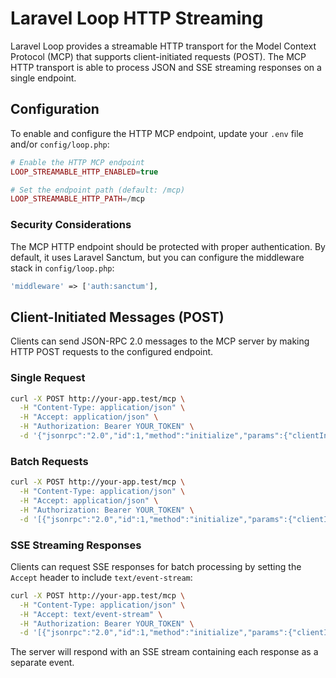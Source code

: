 # Laravel Loop HTTP Streaming

Laravel Loop provides a streamable HTTP transport for the Model Context Protocol (MCP) that supports client-initiated requests (POST). The MCP HTTP transport is able to process JSON and SSE streaming responses on a single endpoint.

## Configuration

To enable and configure the HTTP MCP endpoint, update your `.env` file and/or `config/loop.php`:

```php
# Enable the HTTP MCP endpoint
LOOP_STREAMABLE_HTTP_ENABLED=true

# Set the endpoint path (default: /mcp)
LOOP_STREAMABLE_HTTP_PATH=/mcp
```

### Security Considerations

The MCP HTTP endpoint should be protected with proper authentication. By default, it uses Laravel Sanctum, but you can configure the middleware stack in `config/loop.php`:

```php
'middleware' => ['auth:sanctum'],
```

## Client-Initiated Messages (POST)

Clients can send JSON-RPC 2.0 messages to the MCP server by making HTTP POST requests to the configured endpoint.

### Single Request

```bash
curl -X POST http://your-app.test/mcp \
  -H "Content-Type: application/json" \
  -H "Accept: application/json" \
  -H "Authorization: Bearer YOUR_TOKEN" \
  -d '{"jsonrpc":"2.0","id":1,"method":"initialize","params":{"clientInfo":{"name":"Test Client"},"capabilities":{},"protocolVersion":"2024-11-05"}}'
```

### Batch Requests

```bash
curl -X POST http://your-app.test/mcp \
  -H "Content-Type: application/json" \
  -H "Accept: application/json" \
  -H "Authorization: Bearer YOUR_TOKEN" \
  -d '[{"jsonrpc":"2.0","id":1,"method":"initialize","params":{"clientInfo":{"name":"Test Client"},"capabilities":{},"protocolVersion":"2024-11-05"}},{"jsonrpc":"2.0","id":2,"method":"tools/list","params":{}}]'
```

### SSE Streaming Responses

Clients can request SSE responses for batch processing by setting the `Accept` header to include `text/event-stream`:

```bash
curl -X POST http://your-app.test/mcp \
  -H "Content-Type: application/json" \
  -H "Accept: text/event-stream" \
  -H "Authorization: Bearer YOUR_TOKEN" \
  -d '[{"jsonrpc":"2.0","id":1,"method":"initialize","params":{"clientInfo":{"name":"Test Client"},"capabilities":{},"protocolVersion":"2024-11-05"}},{"jsonrpc":"2.0","id":2,"method":"tools/list","params":{}}]'
```

The server will respond with an SSE stream containing each response as a separate event.
